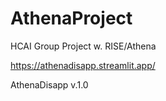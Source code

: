 # AthenaProject
HCAI Group Project w. RISE/Athena

https://athenadisapp.streamlit.app/

AthenaDisapp v.1.0
